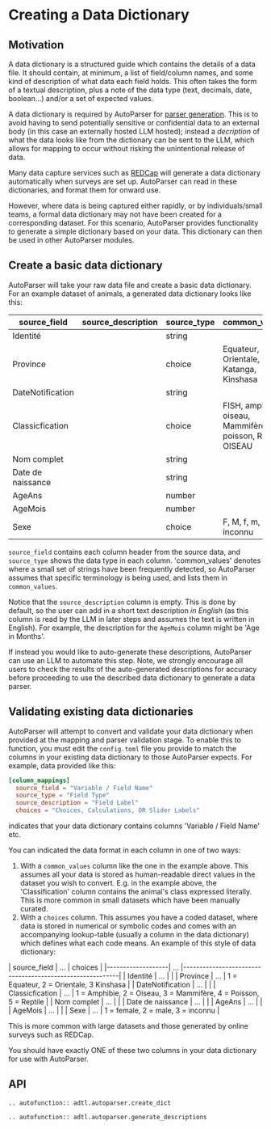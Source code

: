 # Creating a Data Dictionary

## Motivation

A data dictionary is a structured guide which contains the details of a data file.
It should contain, at minimum, a list of field/column names, and some kind of description
of what data each field holds. This often takes the form of a textual description, plus
a note of the data type (text, decimals, date, boolean...) and/or a set of expected values.

A data dictionary is required by AutoParser for [parser generation](parser_generation).
This is to avoid having to send potentially sensitive or confidential data to an external
body (in this case an externally hosted LLM hosted); instead a *decription* of what the
data looks like from the dictionary can be sent to the LLM, which allows for mapping to
occur without risking the unintentional release of data.

Many data capture services such as [REDCap](https://projectredcap.org/) will generate
a data dictionary automatically when surveys are set up. AutoParser can read in these
dictionaries, and format them for onward use.

However, where data is being
captured either rapidly, or by individuals/small teams, a formal data dictionary may not
have been created for a corresponding dataset. For this scenario, AutoParser provides
functionality to generate a simple dictionary based on your data. This dictionary can
then be used in other AutoParser modules.

## Create a basic data dictionary
AutoParser will take your raw data file and create a basic data dictionary. For an example
dataset of animals, a generated data dictionary looks like this:

| source_field      | source_description | source_type | common_values                                            |
|-------------------|--------------------|-------------|----------------------------------------------------------|
| Identité          |                    | string      |                                                          |
| Province          |                    | choice      | Equateur, Orientale, Katanga, Kinshasa                   |
| DateNotification  |                    | string      |                                                          |
| Classicfication   |                    | choice      | FISH, amphibie, oiseau, Mammifère, poisson, REPT, OISEAU |
| Nom complet       |                    | string      |                                                          |
| Date de naissance |                    | string      |                                                          |
| AgeAns            |                    | number      |                                                          |
| AgeMois           |                    | number      |                                                          |
| Sexe              |                    | choice      | F, M,   f, m, f, m     , inconnu                         |

`source_field` contains each column header from the source data, and `source_type` shows the
data type in each column. 'common_values' denotes where a small set of strings have been frequently detected,
so AutoParser assumes that specific terminology is being used, and lists them in `common_values`.

Notice that the `source_description` column is empty. This is done by default, so the
user can add in a short text description *in English* (as this column is read by the LLM
in later steps and assumes the text is written in English). For example, the description
for the `AgeMois` column might be 'Age in Months'.

If instead you would like to auto-generate these descriptions, AutoParser can use an LLM
to automate this step. Note, we strongly encourage all users to check the results of the
auto-generated descriptions for accuracy before proceeding to use the described data dictionary
to generate a data parser.

## Validating existing data dictionaries

AutoParser will attempt to convert and validate your data dictionary when provided at
the mapping and parser validation stage. To enable this to function, you must edit the
`config.toml` file you provide to match the columns in your existing data dictionary to
those AutoParser expects. For example, data provided like this:

```toml
[column_mappings]
  source_field = "Variable / Field Name"
  source_type = "Field Type"
  source_description = "Field Label"
  choices = "Choices, Calculations, OR Slider Labels"
```
indicates that your data dictionary contains columns 'Variable / Field Name' etc.

You can indicated the data format in each column in one of two ways:
1. With a `common_values` column like the one in the example above. This assumes all your
data is stored as human-readable direct values in the dataset you wish to convert. E.g.
in the example above, the 'Classification' column contains the animal's class expressed
literally. This is more common in small datasets which have been manually curated.
2. With a `choices` column. This assumes you have a coded dataset, where data is stored in
numerical or symbolic codes and comes with an accompanying lookup-table (usually a column
in the data dictionary) which defines what each code means. An example of this style of data dictionary:

| source_field      | ... | choices                                                  |
|-------------------| ... |----------------------------------------------------------|
| Identité          | ... |                                                          |
| Province          | ... | 1 = Equateur, 2 = Orientale, 3 Kinshasa                  |
| DateNotification  | ... |                                                          |
| Classicfication   | ... | 1 = Amphibie, 2 = Oiseau, 3 = Mammifère, 4 = Poisson, 5 = Reptile |
| Nom complet       | ... |                                                          |
| Date de naissance | ... |                                                          |
| AgeAns            | ... |                                                          |
| AgeMois           | ... |                                                          |
| Sexe              | ... | 1 = female, 2 = male, 3 = inconnu                        |

This is more common with large datasets and those generated by online surveys such as REDCap.

You should have exactly ONE of these two columns in your data dictionary for use with AutoParser.

## API

```{eval-rst}
.. autofunction:: adtl.autoparser.create_dict

.. autofunction:: adtl.autoparser.generate_descriptions
```
